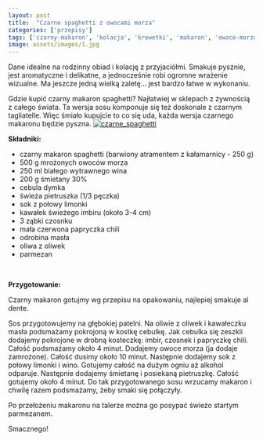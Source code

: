 ```yaml
---
layout: post
title:  "Czarne spaghetti z owocami morza"
categories: ['przepisy']
tags: ['czarny-makaron', 'kolacja', 'krewetki', 'makaron', 'owoce-morza', 'przepisy', 'ryby-i-owoce-morza', 'spaghetti']
image: assets/images/1.jpg
---
```

Dane idealne na rodzinny obiad i kolację z przyjaciółmi. Smakuje pysznie, jest aromatyczne i delikatne, a jednocześnie robi ogromne wrażenie wizualne. Ma jeszcze jedną wielką zaletę… jest bardzo łatwe w wykonaniu.

Gdzie kupić czarny makaron spaghetti? Najłatwiej w sklepach z żywnością z całego świata. Ta wersja sosu komponuje się też doskonale z czarnym tagliatelle. Więc śmiało kupujcie to co się uda, każda wersja czarnego makaronu będzie pyszna.
[![czarne_spaghetti](http://kobieta-ze-smakiem.pl/wp-content/uploads/2015/01/czarne_spaghetti-222x300.jpg)](http://kobieta-ze-smakiem.pl/wp-content/uploads/2015/01/czarne_spaghetti.jpg)



**Składniki:**
* czarny makaron spaghetti (barwiony atramentem z kałamarnicy - 250 g)
* 500 g mrożonych owoców morza
* 250 ml białego wytrawnego wina
* 200 g śmietany 30%
* cebula dymka
* świeża pietruszka (1/3 pęczka)
* sok z połowy limonki
* kawałek świeżego imbiru (około 3-4 cm)
* 3 ząbki czosnku
* mała czerwona papryczka chili
* odrobina masła
* oliwa z oliwek
* parmezan


 

**Przygotowanie:**

Czarny makaron gotujmy wg przepisu na opakowaniu, najlepiej smakuje al dente.

Sos przygotowujemy na głębokiej patelni. Na oliwie z oliwek i kawałeczku masła podsmażamy pokrojoną w kostkę cebulkę. Jak cebulka się zeszkli dodajemy pokrojone w drobną kosteczkę: imbir, czosnek i papryczkę chili. Całość podsmażamy około 4 minut. Dodajemy owoce morza (ja dodaje zamrożone). Całość dusimy około 10 minut. Następnie dodajemy sok z połowy limonki i wino. Gotujemy całość na dużym ogniu aż alkohol odparuje. Następnie dodajemy śmietanę i posiekaną pietruszkę. Całość gotujemy około 4 minut. Do tak przygotowanego sosu wrzucamy makaron i chwilę razem podsmażamy, żeby smaki się połączyły.

Po przełożeniu makaronu na talerze można go posypać świeżo startym parmezanem.

Smacznego!
    